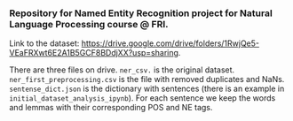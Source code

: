 ### Repository for Named Entity Recognition project for Natural Language Processing course @ FRI.

Link to the dataset: https://drive.google.com/drive/folders/1RwjQe5-VEaFRXwt6E2A1B5GCF8BDdjXX?usp=sharing.

There are three files on drive. `ner_csv.` is the original dataset. `ner_first_preprocessing.csv` is the file with removed duplicates and NaNs. `sentense_dict.json` is the dictionary with sentences (there is an example in `initial_dataset_analysis_ipynb`). For each sentence we keep the words and lemmas with their corresponding POS and NE tags.
